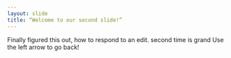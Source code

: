 ```yaml
---
layout: slide
title: “Welcome to our second slide!”
---
```

Finally figured this out, how to respond to an edit. second time is grand
Use the left arrow to go back!
